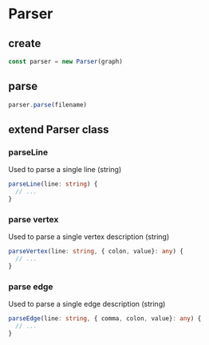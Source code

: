 # Parser

## create

```ts
const parser = new Parser(graph)
```

## parse

```ts
parser.parse(filename)
```

## extend Parser class

### parseLine

Used to parse a single line (string)

```ts
parseLine(line: string) {
  // ...
}
```

### parse vertex

Used to parse a single vertex description (string)

```ts
parseVertex(line: string, { colon, value}: any) {
  // ...
}
```

### parse edge

Used to parse a single edge description (string)

```ts
parseEdge(line: string, { comma, colon, value}: any) {
  // ...
}
```
